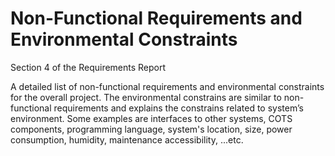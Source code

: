# Non-Functional Requirements and Environmental Constraints

Section 4 of the Requirements Report

A detailed list of non-functional requirements and environmental constraints for the overall project. The environmental constrains are similar to non-functional requirements and explains the constrains related to system’s environment. Some examples are interfaces to other systems, COTS components, programming language, system's location, size, power consumption, humidity, maintenance accessibility, ...etc.
